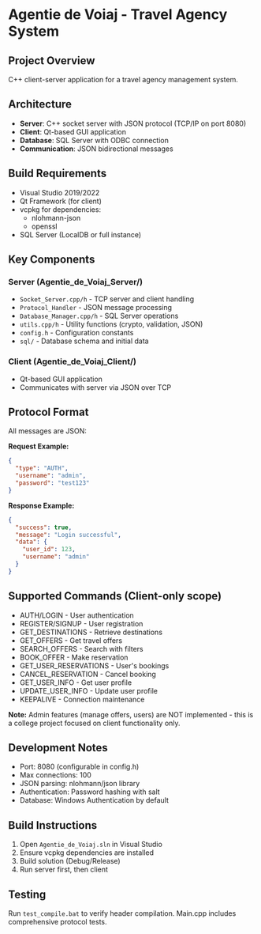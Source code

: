 # Agentie de Voiaj - Travel Agency System

## Project Overview
C++ client-server application for a travel agency management system.

## Architecture
- **Server**: C++ socket server with JSON protocol (TCP/IP on port 8080)
- **Client**: Qt-based GUI application
- **Database**: SQL Server with ODBC connection
- **Communication**: JSON bidirectional messages

## Build Requirements
- Visual Studio 2019/2022
- Qt Framework (for client)
- vcpkg for dependencies:
  - nlohmann-json
  - openssl
- SQL Server (LocalDB or full instance)

## Key Components

### Server (Agentie_de_Voiaj_Server/)
- `Socket_Server.cpp/h` - TCP server and client handling
- `Protocol_Handler` - JSON message processing  
- `Database_Manager.cpp/h` - SQL Server operations
- `utils.cpp/h` - Utility functions (crypto, validation, JSON)
- `config.h` - Configuration constants
- `sql/` - Database schema and initial data

### Client (Agentie_de_Voiaj_Client/)  
- Qt-based GUI application
- Communicates with server via JSON over TCP

## Protocol Format
All messages are JSON:

**Request Example:**
```json
{
  "type": "AUTH",
  "username": "admin",
  "password": "test123"
}
```

**Response Example:**
```json
{
  "success": true,
  "message": "Login successful",
  "data": {
    "user_id": 123,
    "username": "admin"
  }
}
```

## Supported Commands (Client-only scope)
- AUTH/LOGIN - User authentication
- REGISTER/SIGNUP - User registration  
- GET_DESTINATIONS - Retrieve destinations
- GET_OFFERS - Get travel offers
- SEARCH_OFFERS - Search with filters
- BOOK_OFFER - Make reservation
- GET_USER_RESERVATIONS - User's bookings
- CANCEL_RESERVATION - Cancel booking
- GET_USER_INFO - Get user profile
- UPDATE_USER_INFO - Update user profile
- KEEPALIVE - Connection maintenance

**Note:** Admin features (manage offers, users) are NOT implemented - this is a college project focused on client functionality only.

## Development Notes
- Port: 8080 (configurable in config.h)
- Max connections: 100
- JSON parsing: nlohmann/json library
- Authentication: Password hashing with salt
- Database: Windows Authentication by default

## Build Instructions
1. Open `Agentie_de_Voiaj.sln` in Visual Studio
2. Ensure vcpkg dependencies are installed
3. Build solution (Debug/Release)
4. Run server first, then client

## Testing
Run `test_compile.bat` to verify header compilation.
Main.cpp includes comprehensive protocol tests.